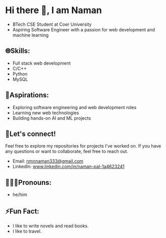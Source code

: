 # Hi there 👋, I am Naman
 * BTech CSE Student at Coer University
 * Aspiring Software Engineer with a passion for web development and machine learning
## 🌐Skills:
 * Full stack web development
 * C/C++
 * Python
 * MySQL
## 👼Aspirations:
 * Exploring software engineering and web development roles
 * Learning new web technologies
 * Building hands-on AI and ML projects
## 🤝Let's connect! 
Feel free to explore my repositories for projects I've worked on. If you have any questions or want to collaborate, feel free to reach out.
  - Email: nmnnaman333@gmail.com
  - LinkedIn: www.linkedin.com/in/naman-pal-1a4623241
## 🙋🏻‍♂️Pronouns:
  - he/him
## ⚡Fun Fact: 
  - I like to write novels and read books.
  - I like to travel.
